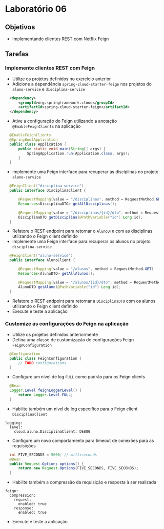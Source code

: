 # Laboratório 06

## Objetivos
- Implementando clientes REST com Netflix Feign

## Tarefas

### Implemente clientes REST com Feign
- Utilize os projetos definidos no exercício anterior
- Adicione a dependência `spring-cloud-starter-feign` nos projetos do `aluno-service` e `disciplina-service`
```xml
  <dependency>
      <groupId>org.springframework.cloud</groupId>
      <artifactId>spring-cloud-starter-feign</artifactId>
  </dependency>
```
- Ative a configuração do Feign utilizando a anotação `@EnableFeignClients` na aplicação
```java
  @EnableFeignClients
  @SpringBootApplication
  public class Application {
      public static void main(String[] args) {
          SpringApplication.run(Application.class, args);
      }
  }
```
- Implemente uma Feign interface para recuperar as disciplinas no projeto `aluno-service`
```java
  @FeignClient("disciplina-service")
  public interface DisciplinaClient {

      @RequestMapping(value = "/disciplinas", method = RequestMethod.GET)
      Resources<DisciplinaDTO> getAllDisciplinas();

      @RequestMapping(value = "/disciplinas/{id}/dto", method = RequestMethod.GET)
      DisciplinaDTO getDisciplina(@PathVariable("id") Long id);
  }
```
- Refatore o REST endpoint para retornar o `AlunoDTO` com as disciplinas utilizando o Feign client definido
- Implemente uma Feign interface para recuperar os alunos no projeto `disciplina-service`
```java
  @FeignClient("aluno-service")
  public interface AlunoClient {

      @RequestMapping(value = "/alunos", method = RequestMethod.GET)
      Resources<AlunoDTO> getAllAlunos();

      @RequestMapping(value = "/alunos/{id}/dto", method = RequestMethod.GET)
      AlunoDTO getAluno(@PathVariable("id") Long id);	
  }
```
- Refatore o REST endpoint para retornar a `DisciplinaDTO` com os alunos utilizando o Feign client definido
- Execute e teste a aplicação

### Customize as configurações do Feign na aplicação
- Utilize os projetos definidos anteriormente
- Defina uma classe de customização de configurações Feign `FeignConfiguration`
```java
  @Configuration
  public class FeignConfiguration {  
      // TODO configurations
  }
```
- Configure um nível de log `FULL` como padrão para os Feign clients
```java
  @Bean
  Logger.Level feignLoggerLevel() {
      return Logger.Level.FULL;
  }
```
- Habilite também um nível de log específico para o Feign client `DisciplinaClient`
```
logging:
  level:
    cloud.aluno.DisciplinaClient: DEBUG
```
- Configure um novo comportamento para timeout de conexões para as requisições
```java
  int FIVE_SECONDS = 5000; // milliseconds
  @Bean
  public Request.Options options() {
      return new Request.Options(FIVE_SECONDS, FIVE_SECONDS);
  }
```
- Habilite também a compressão da requisição e resposta à ser realizada
```
feign:
  compression:
    request:
      enabled: true
    response:
      enabled: true  
```
- Execute e teste a aplicação
